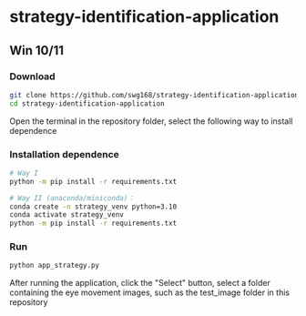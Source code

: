 # strategy-identification-application
## Win 10/11
### Download
```sh
git clone https://github.com/swg168/strategy-identification-application.git
cd strategy-identification-application
```
Open the terminal in the repository folder, select the following way to install dependence
### Installation dependence
```sh
# Way I
python -m pip install -r requirements.txt   

# Way II (anaconda/miniconda)：
conda create -n strategy_venv python=3.10
conda activate strategy_venv
python -m pip install -r requirements.txt
```

### Run
```sh
python app_strategy.py
```
After running the application, click the "Select" button, select a folder containing the eye movement images, such as the test_image folder in this repository

